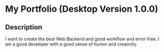 # My Portfolio (Desktop Version 1.0.0)

## Description

I want to create the best Web Backend and good workflow and error-free. I am a good developer with a good sense of humor and creativity.
